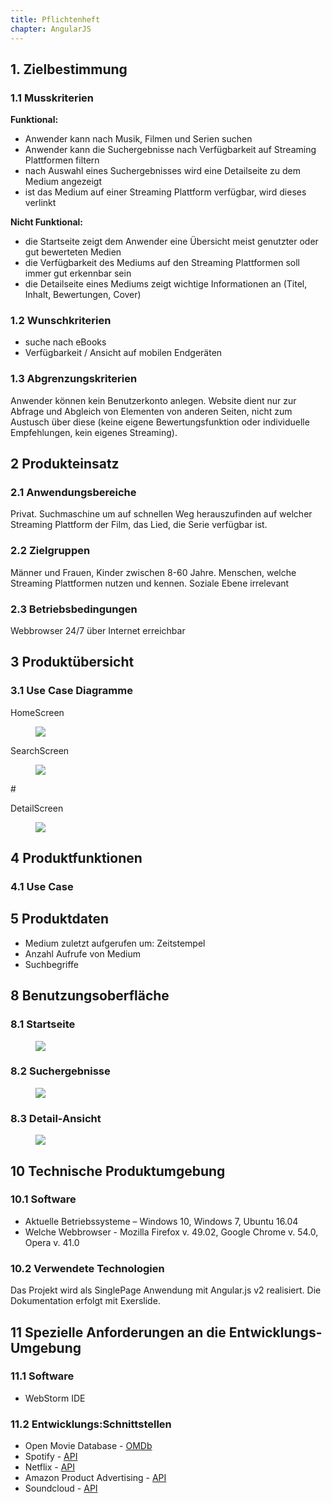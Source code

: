 ```yaml
---
title: Pflichtenheft
chapter: AngularJS
---
```

 
## 1. Zielbestimmung
### 1.1       Musskriterien
__Funktional:__
- Anwender kann nach Musik,  Filmen und Serien suchen
- Anwender kann die Suchergebnisse nach Verfügbarkeit auf Streaming Plattformen filtern
- nach Auswahl eines Suchergebnisses wird eine Detailseite zu dem Medium angezeigt
- ist das Medium auf einer Streaming Plattform verfügbar, wird dieses verlinkt
 
__Nicht Funktional:__
- die Startseite zeigt dem Anwender eine Übersicht meist genutzter oder gut bewerteten Medien
- die Verfügbarkeit des Mediums auf den Streaming Plattformen soll immer gut erkennbar sein
- die Detailseite eines Mediums zeigt wichtige Informationen an (Titel, Inhalt, Bewertungen, Cover)

### 1.2       Wunschkriterien
- suche nach eBooks
- Verfügbarkeit / Ansicht auf mobilen Endgeräten
 
### 1.3       Abgrenzungskriterien
Anwender können kein Benutzerkonto anlegen. Website dient nur zur Abfrage und Abgleich von Elementen
von anderen Seiten, nicht zum Austusch über diese (keine eigene Bewertungsfunktion oder individuelle Empfehlungen,
kein eigenes Streaming).

## 2        Produkteinsatz

### 2.1       Anwendungsbereiche
Privat. Suchmaschine um auf schnellen Weg herauszufinden auf welcher Streaming Plattform der Film, das Lied,
die Serie verfügbar ist.

### 2.2       Zielgruppen
Männer und Frauen, Kinder zwischen 8-60 Jahre. Menschen, welche Streaming Plattformen nutzen und kennen.
Soziale Ebene irrelevant

### 2.3       Betriebsbedingungen
Webbrowser
24/7 über Internet erreichbar

## 3        Produktübersicht
 
### 3.1 Use Case Diagramme
HomeScreen
 <figure id="UC01">
  <img src="./images/Home.png"/>
</figure>

SearchScreen
 <figure id="UC02">
  <img src="./images/Search.png"/>
</figure>#

DetailScreen
 <figure id="UC03">
  <img src="./images/DetailUC.png"/>
</figure>

## 4        Produktfunktionen

### 4.1 Use Case

## 5        Produktdaten
- Medium zuletzt aufgerufen um: Zeitstempel
- Anzahl Aufrufe von Medium
- Suchbegriffe
 
## 8        Benutzungsoberfläche

### 8.1 Startseite
 <figure id="Mockup01">
  <img src="./images/index.png"/>
</figure>

### 8.2 Suchergebnisse
 <figure id="Mockup02">
  <img src="./images/list.png"/>
</figure>

### 8.3 Detail-Ansicht
 <figure id="Mockup03">
  <img src="./images/detail.png"/>
</figure>
 
## 10    Technische Produktumgebung
 
### 10.1   Software
-  Aktuelle Betriebssysteme – Windows 10, Windows 7, Ubuntu 16.04
-  Welche Webbrowser - Mozilla Firefox v. 49.02, Google Chrome v. 54.0, Opera v. 41.0

 
### 10.2 Verwendete Technologien
Das Projekt wird als SinglePage Anwendung mit Angular.js v2 realisiert. Die Dokumentation 
erfolgt mit Exerslide.
 
## 11    Spezielle Anforderungen an die Entwicklungs-Umgebung
 
### 11.1   Software
- WebStorm IDE
### 11.2   Entwicklungs:Schnittstellen

- Open Movie Database - [OMDb](https://www.omdbapi.com/)
- Spotify - [API](https://developer.spotify.com/web-api/)
- Netflix - [API](https://netflix.github.io/)
- Amazon Product Advertising - [API](https://partnernet.amazon.de/gp/advertising/api/detail/main.html)
- Soundcloud - [API](https://developers.soundcloud.com/docs/api/guide)
